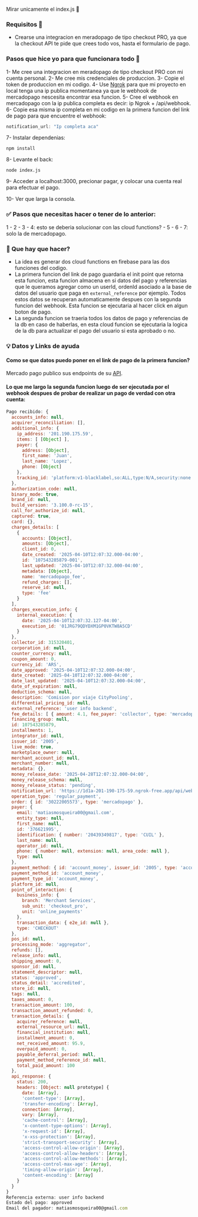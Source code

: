 Mirar unicamente el index.js 🚧

### Requisitos 📄
- Crearse una integracion en meradopago de tipo checkout PRO, ya que la checkout API te pide que crees todo vos, hasta el formulario de pago.

### Pasos que hice yo para que funcionara todo 🚀
1-  Me cree una integracion en meradopago de tipo checkout PRO con mi cuenta personal.
2- Me cree mis credenciales de produccion.
3- Copie el token de produccion en mi codigo.
4- Use [Ngrok](https://ngrok.com) para que mi proyecto en local tenga una ip publica momentanea ya que le webhook de mercadopago nescesita encontrar esa funcion.
5- Cree el webhook en mercadopago con la ip publica completa es decir: ip Ngrok + /api/webhook.
6- Copie esa misma ip completa en mi codigo en la primera funcion del link de pago para que encuentre el webhook:
```javascript
notification_url: "Ip completa aca"
```
7- Instalar dependenias:
```shell
npm install
```
8- Levante el back:
```shell
node index.js
```
9- Acceder a localhost:3000, precionar pagar, y colocar una cuenta real para efectuar el pago.

10- Ver que larga la consola.

### ✅ Pasos que necesitas hacer o tener de lo anterior:
1 - 2 - 3 - 4: esto se deberia solucionar con las cloud functions? - 5 - 6 - 7: solo la de mercadopago.

### 👷 Que hay que hacer?
- La idea es generar dos cloud functions en firebase para las dos funciones del codigo.
- La primera funcion del link de pago guardaria el init point que retorna esta funcion, esta funcion almacena en si datos del pago y referencias que le queramos agregar como un userId, ordenId asociado a la base de datos del usuario que paga en `external_reference` por ejemplo. Todos estos datos se recuperan automaticamente despues con la segunda funcion del webhook. Esta funcion se ejecutaria al hacer click en algun boton de pago.
- La segunda funcion se traeria todos los datos de pago y referencias de la db en caso de haberlas, en esta cloud funcion se ejecutaria la logica de la db para actualizar el pago del usuario si esta aprobado o no.

### 💡 Datos y Links de ayuda

#### Como se que datos puedo poner en el link de pago de la primera funcion?
Mercado pago publico sus endpoints de su [API](https://documenter.getpostman.com/view/15366798/2sAXjKasp4#087c5319-6b99-4338-bec6-3dbfac4039be).

#### Lo que me largo la segunda funcion luego de ser ejecutada por el webhook despues de probar de realizar un pago de verdad con otra cuenta:

```javascript
Pago recibido: {
  accounts_info: null,
  acquirer_reconciliation: [],
  additional_info: {
    ip_address: '201.190.175.59',
    items: [ [Object] ],
    payer: {
      address: [Object],
      first_name: 'Juan',
      last_name: 'Lopez',
      phone: [Object]
    },
    tracking_id: 'platform:v1-blacklabel,so:ALL,type:N/A,security:none'
  },
  authorization_code: null,
  binary_mode: true,
  brand_id: null,
  build_version: '3.100.0-rc-15',
  call_for_authorize_id: null,
  captured: true,
  card: {},
  charges_details: [
    {
      accounts: [Object],
      amounts: [Object],
      client_id: 0,
      date_created: '2025-04-10T12:07:32.000-04:00',
      id: '107543285879-001',
      last_updated: '2025-04-10T12:07:32.000-04:00',
      metadata: [Object],
      name: 'mercadopago_fee',
      refund_charges: [],
      reserve_id: null,
      type: 'fee'
    }
  ],
  charges_execution_info: {
    internal_execution: {
      date: '2025-04-10T12:07:32.127-04:00',
      execution_id: '01JRG79QDYDXM1GP0VKTW8A5CD'
    }
  },
  collector_id: 315320401,
  corporation_id: null,
  counter_currency: null,
  coupon_amount: 0,
  currency_id: 'ARS',
  date_approved: '2025-04-10T12:07:32.000-04:00',
  date_created: '2025-04-10T12:07:32.000-04:00',
  date_last_updated: '2025-04-10T12:07:32.000-04:00',
  date_of_expiration: null,
  deduction_schema: null,
  description: 'Comision por viaje CityPooling',
  differential_pricing_id: null,
  external_reference: 'user info backend',
  fee_details: [ { amount: 4.1, fee_payer: 'collector', type: 'mercadopago_fee' } ],
  financing_group: null,
  id: 107543285879,
  installments: 1,
  integrator_id: null,
  issuer_id: '2005',
  live_mode: true,
  marketplace_owner: null,
  merchant_account_id: null,
  merchant_number: null,
  metadata: {},
  money_release_date: '2025-04-28T12:07:32.000-04:00',
  money_release_schema: null,
  money_release_status: 'pending',
  notification_url: 'https://1d1a-201-190-175-59.ngrok-free.app/api/webhook',
  operation_type: 'regular_payment',
  order: { id: '30222005573', type: 'mercadopago' },
  payer: {
    email: 'matiasmosqueira00@gmail.com',
    entity_type: null,
    first_name: null,
    id: '376621995',
    identification: { number: '20439349817', type: 'CUIL' },
    last_name: null,
    operator_id: null,
    phone: { number: null, extension: null, area_code: null },
    type: null
  },
  payment_method: { id: 'account_money', issuer_id: '2005', type: 'account_money' },
  payment_method_id: 'account_money',
  payment_type_id: 'account_money',
  platform_id: null,
  point_of_interaction: {
    business_info: {
      branch: 'Merchant Services',
      sub_unit: 'checkout_pro',
      unit: 'online_payments'
    },
    transaction_data: { e2e_id: null },
    type: 'CHECKOUT'
  },
  pos_id: null,
  processing_mode: 'aggregator',
  refunds: [],
  release_info: null,
  shipping_amount: 0,
  sponsor_id: null,
  statement_descriptor: null,
  status: 'approved',
  status_detail: 'accredited',
  store_id: null,
  tags: null,
  taxes_amount: 0,
  transaction_amount: 100,
  transaction_amount_refunded: 0,
  transaction_details: {
    acquirer_reference: null,
    external_resource_url: null,
    financial_institution: null,
    installment_amount: 0,
    net_received_amount: 95.9,
    overpaid_amount: 0,
    payable_deferral_period: null,
    payment_method_reference_id: null,
    total_paid_amount: 100
  },
  api_response: {
    status: 200,
    headers: [Object: null prototype] {
      date: [Array],
      'content-type': [Array],
      'transfer-encoding': [Array],
      connection: [Array],
      vary: [Array],
      'cache-control': [Array],
      'x-content-type-options': [Array],
      'x-request-id': [Array],
      'x-xss-protection': [Array],
      'strict-transport-security': [Array],
      'access-control-allow-origin': [Array],
      'access-control-allow-headers': [Array],
      'access-control-allow-methods': [Array],
      'access-control-max-age': [Array],
      'timing-allow-origin': [Array],
      'content-encoding': [Array]
    }
  }
}
Referencia externa: user info backend
Estado del pago: approved
Email del pagador: matiasmosqueira00@gmail.com
```
